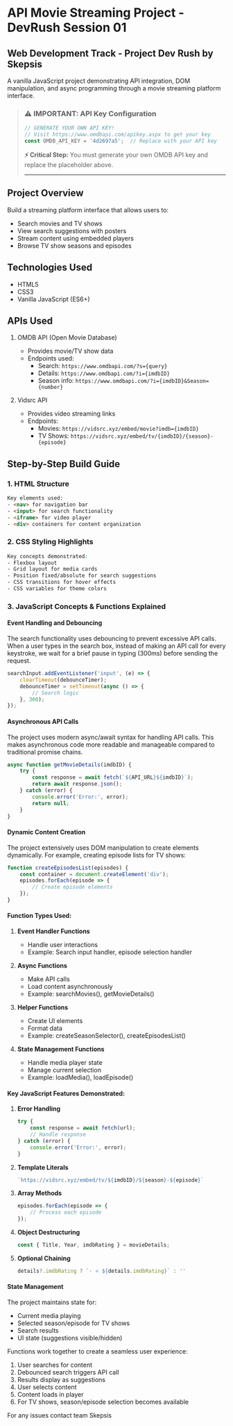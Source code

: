 # API Movie Streaming Project - DevRush Session 01
## Web Development Track - Project Dev Rush by Skepsis

A vanilla JavaScript project demonstrating API integration, DOM manipulation, and async programming through a movie streaming platform interface.

> ### ⚠️ IMPORTANT: API Key Configuration
> ```javascript
> // GENERATE YOUR OWN API KEY!
> // Visit https://www.omdbapi.com/apikey.aspx to get your key
> const OMDB_API_KEY = '4d2697a5';  // Replace with your API key
> ```
> **⚡ Critical Step:** You must generate your own OMDB API key and replace the placeholder above.
> 
> ---

## Project Overview
Build a streaming platform interface that allows users to:
- Search movies and TV shows
- View search suggestions with posters
- Stream content using embedded players
- Browse TV show seasons and episodes

## Technologies Used
- HTML5
- CSS3
- Vanilla JavaScript (ES6+)

## APIs Used
1. OMDB API (Open Movie Database)
   - Provides movie/TV show data
   - Endpoints used:
     - Search: `https://www.omdbapi.com/?s={query}`
     - Details: `https://www.omdbapi.com/?i={imdbID}`
     - Season info: `https://www.omdbapi.com/?i={imdbID}&Season={number}`

2. Vidsrc API
   - Provides video streaming links
   - Endpoints:
     - Movies: `https://vidsrc.xyz/embed/movie?imdb={imdbID}`
     - TV Shows: `https://vidsrc.xyz/embed/tv/{imdbID}/{season}-{episode}`

## Step-by-Step Build Guide

### 1. HTML Structure
```html
Key elements used:
- <nav> for navigation bar
- <input> for search functionality
- <iframe> for video player
- <div> containers for content organization
```

### 2. CSS Styling Highlights
```css
Key concepts demonstrated:
- Flexbox layout
- Grid layout for media cards
- Position fixed/absolute for search suggestions
- CSS transitions for hover effects
- CSS variables for theme colors
```

### 3. JavaScript Concepts & Functions Explained

#### Event Handling and Debouncing
The search functionality uses debouncing to prevent excessive API calls. When a user types in the search box, instead of making an API call for every keystroke, we wait for a brief pause in typing (300ms) before sending the request.

```javascript
searchInput.addEventListener('input', (e) => {
    clearTimeout(debounceTimer);
    debounceTimer = setTimeout(async () => {
        // Search logic
    }, 300);
});
```

#### Asynchronous API Calls
The project uses modern async/await syntax for handling API calls. This makes asynchronous code more readable and manageable compared to traditional promise chains.

```javascript
async function getMovieDetails(imdbID) {
    try {
        const response = await fetch(`${API_URL}${imdbID}`);
        return await response.json();
    } catch (error) {
        console.error('Error:', error);
        return null;
    }
}
```

#### Dynamic Content Creation
The project extensively uses DOM manipulation to create elements dynamically. For example, creating episode lists for TV shows:

```javascript
function createEpisodesList(episodes) {
    const container = document.createElement('div');
    episodes.forEach(episode => {
        // Create episode elements
    });
}
```

#### Function Types Used:

1. **Event Handler Functions**
   - Handle user interactions
   - Example: Search input handler, episode selection handler

2. **Async Functions**
   - Make API calls
   - Load content asynchronously
   - Example: searchMovies(), getMovieDetails()

3. **Helper Functions**
   - Create UI elements
   - Format data
   - Example: createSeasonSelector(), createEpisodesList()

4. **State Management Functions**
   - Handle media player state
   - Manage current selection
   - Example: loadMedia(), loadEpisode()

#### Key JavaScript Features Demonstrated:

1. **Error Handling**
   ```javascript
   try {
       const response = await fetch(url);
       // Handle response
   } catch (error) {
       console.error('Error:', error);
   }
   ```

2. **Template Literals**
   ```javascript
   `https://vidsrc.xyz/embed/tv/${imdbID}/${season}-${episode}`
   ```

3. **Array Methods**
   ```javascript
   episodes.forEach(episode => {
       // Process each episode
   });
   ```

4. **Object Destructuring**
   ```javascript
   const { Title, Year, imdbRating } = movieDetails;
   ```

5. **Optional Chaining**
   ```javascript
   details?.imdbRating ? `· ⭐ ${details.imdbRating}` : ''
   ```

#### State Management
The project maintains state for:
- Current media playing
- Selected season/episode for TV shows
- Search results
- UI state (suggestions visible/hidden)

Functions work together to create a seamless user experience:
1. User searches for content
2. Debounced search triggers API call
3. Results display as suggestions
4. User selects content
5. Content loads in player
6. For TV shows, season/episode selection becomes available

For any issues contact team Skepsis
